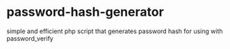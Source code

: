 # password-hash-generator
simple and efficient php script that generates password hash for using with password_verify
